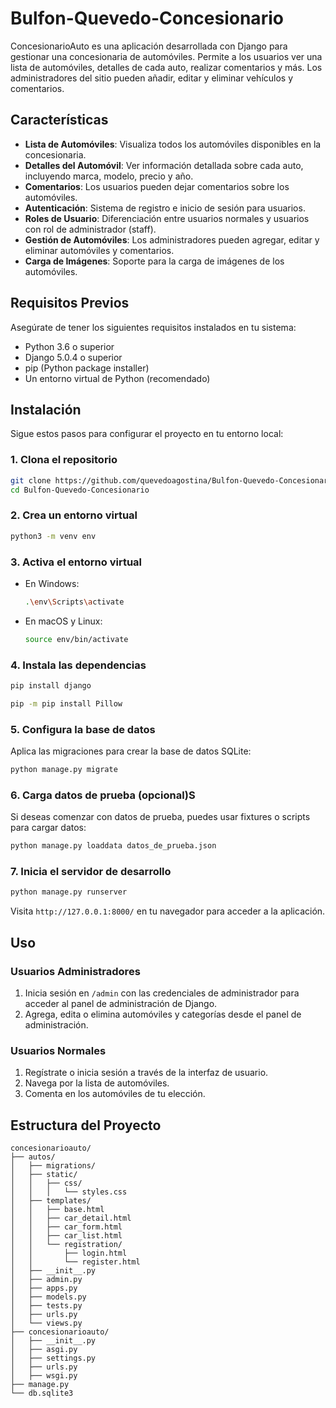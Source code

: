 # Bulfon-Quevedo-Concesionario

ConcesionarioAuto es una aplicación desarrollada con Django para gestionar una concesionaria de automóviles. Permite a los usuarios ver una lista de automóviles, detalles de cada auto, realizar comentarios y más. Los administradores del sitio pueden añadir, editar y eliminar vehículos y comentarios.

## Características

- **Lista de Automóviles**: Visualiza todos los automóviles disponibles en la concesionaria.
- **Detalles del Automóvil**: Ver información detallada sobre cada auto, incluyendo marca, modelo, precio y año.
- **Comentarios**: Los usuarios pueden dejar comentarios sobre los automóviles.
- **Autenticación**: Sistema de registro e inicio de sesión para usuarios.
- **Roles de Usuario**: Diferenciación entre usuarios normales y usuarios con rol de administrador (staff).
- **Gestión de Automóviles**: Los administradores pueden agregar, editar y eliminar automóviles y comentarios.
- **Carga de Imágenes**: Soporte para la carga de imágenes de los automóviles.

## Requisitos Previos

Asegúrate de tener los siguientes requisitos instalados en tu sistema:

- Python 3.6 o superior
- Django 5.0.4 o superior
- pip (Python package installer)
- Un entorno virtual de Python (recomendado)

## Instalación

Sigue estos pasos para configurar el proyecto en tu entorno local:

### 1. Clona el repositorio

```bash
git clone https://github.com/quevedoagostina/Bulfon-Quevedo-Concesionario
cd Bulfon-Quevedo-Concesionario
```

### 2. Crea un entorno virtual

```bash
python3 -m venv env
```

### 3. Activa el entorno virtual

- En Windows:

  ```bash
  .\env\Scripts\activate
  ```

- En macOS y Linux:

  ```bash
  source env/bin/activate
  ```

### 4. Instala las dependencias

```bash
pip install django
```

```bash
pip -m pip install Pillow
```

### 5. Configura la base de datos

Aplica las migraciones para crear la base de datos SQLite:

```bash
python manage.py migrate
```

### 6. Carga datos de prueba (opcional)S

Si deseas comenzar con datos de prueba, puedes usar fixtures o scripts para cargar datos:

```bash
python manage.py loaddata datos_de_prueba.json
```

### 7. Inicia el servidor de desarrollo

```bash
python manage.py runserver
```

Visita `http://127.0.0.1:8000/` en tu navegador para acceder a la aplicación.

## Uso

### Usuarios Administradores

1. Inicia sesión en `/admin` con las credenciales de administrador para acceder al panel de administración de Django.
2. Agrega, edita o elimina automóviles y categorías desde el panel de administración.

### Usuarios Normales

1. Regístrate o inicia sesión a través de la interfaz de usuario.
2. Navega por la lista de automóviles.
3. Comenta en los automóviles de tu elección.

## Estructura del Proyecto

```
concesionarioauto/
├── autos/
│   ├── migrations/
│   ├── static/
│   │   ├── css/
│   │   │   └── styles.css
│   ├── templates/
│   │   ├── base.html
│   │   ├── car_detail.html
│   │   ├── car_form.html
│   │   ├── car_list.html
│   │   └── registration/
│   │       ├── login.html
│   │       └── register.html
│   ├── __init__.py
│   ├── admin.py
│   ├── apps.py
│   ├── models.py
│   ├── tests.py
│   ├── urls.py
│   └── views.py
├── concesionarioauto/
│   ├── __init__.py
│   ├── asgi.py
│   ├── settings.py
│   ├── urls.py
│   ├── wsgi.py
├── manage.py
└── db.sqlite3
```
